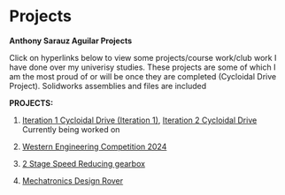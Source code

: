 # Projects
**Anthony Sarauz Aguilar Projects**

Click on hyperlinks below to view some projects/course work/club work I have done over my univerisy studies. These projects are some of which I am the most proud of or will be once they are completed (Cycloidal Drive Project). Solidworks assemblies and files are included

**PROJECTS:**

1. [Iteration 1 Cycloidal Drive (Iteration 1)](<1 Stage/Cycloidal Drive-20241127T213729Z-001/Cycloidal Drive>), [Iteration 2 Cycloidal Drive](<2 Stage Speed Reducing gearbox>) Currently being worked on


2. [Western Engineering Competition 2024](<SD Team 4 CAD 1/Wec 2024>)


3. [2 Stage Speed Reducing gearbox](<2 Stage Speed Reducing gearbox>)

   
4. [Mechatronics Design Rover](<Mechatronics Design Rover>)

